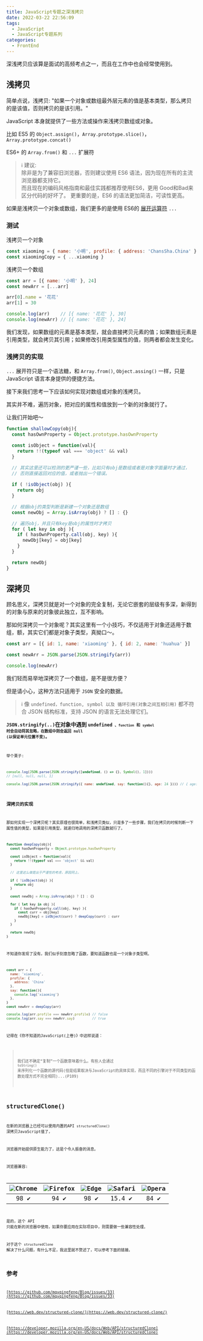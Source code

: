 ```yaml
---
title: JavaScript专题之深浅拷贝
date: 2022-03-22 22:56:09
tags:
  - JavaScript
  - JavaScript专题系列
categories:
  - FrontEnd
---
```


深浅拷贝应该算是面试的高频考点之一，而且在工作中也会经常使用到。

## 浅拷贝

简单点说，浅拷贝: "如果一个对象或数组最外层元素的值是基本类型，那么拷贝的是该值，否则拷贝的是该引用。"

JavaScript 本身就提供了一些方法或操作来浅拷贝数组或对象。

比如 ES5 的 <code>Object.assign()</code>，<code>Array.prototype.slice()</code>，<code>Array.prototype.concat()</code>

ES6+ 的 <code>Array.from()</code> 和 <code>...</code> 扩展符

> :information_source: 建议:  
> 除非是为了兼容旧浏览器，否则建议使用 ES6 语法，因为现在所有的主流浏览器都支持它。  
> 而且现在的编码风格指南和最佳实践都推荐使用ES6，更用 Good和Bad来区分代码的好坏了。
> 更重要的是，ES6 的语法更加简洁，可读性更高。

如果是浅拷贝一个对象或数组，我们更多的是使用 ES6的 [展开运算符](https://developer.mozilla.org/zh-CN/docs/Web/JavaScript/Reference/Operators/Spread_syntax) <code>...</code>

### 测试

浅拷贝一个对象

```javascript
const xiaoming = { name: '小明', profile: { address: 'ChansSha.China' } }
const xiaomingCopy = { ...xiaoming }
```

浅拷贝一个数组

```javascript
const arr = [{ name: '小明' }, 24]
const newArr = [...arr]

arr[0].name = '花花'
arr[1] = 30

console.log(arr)    // [{ name: '花花' }, 30]
console.log(newArr) // [{ name: '花花' }, 24]
```

我们发现，如果数组的元素是基本类型，就会直接拷贝元素的值；如果数组元素是引用类型，就会拷贝其引用；如果修改引用类型属性的值，则两者都会发生变化。

### 浅拷贝的实现

<code>...</code> 展开符只是一个语法糖，和 <code>Array.from()</code>, <code>Object.assing()</code> 一样，只是 JavaScript 语言本身提供的便捷方法。

接下来我们思考一下应该如何实现对数组或对象的浅拷贝。

其实并不难，遍历对象，把对应的属性和值放到一个新的对象就行了。

让我们开始吧～

```javascript
function shallowCopy(obj){
  const hasOwnProperty = Object.prototype.hasOwnProperty

  const isObject = function(val){
    return !!(typeof val === 'object' && val)
  }

  // 其实这里还可以检测的更严谨一些，比如只有obj是数组或者是对象字面量时才通过，
  // 否则直接返回对应的值，或者抛出一个错误。
  
  if ( !isObject(obj) ){
    return obj
  }

  // 根据obj的类型判断是新建一个对象还是数组
  const newObj = Array.isArray(obj) ? [] : {}

  // 遍历obj，并且只有key是obj的属性时才拷贝
  for ( let key in obj ){
    if ( hasOwnProperty.call(obj, key) ){
      newObj[key] = obj[key]
    }
  }

  return newObj
}
```

## 深拷贝

顾名思义，深拷贝就是对一个对象的完全复制，无论它嵌套的层级有多深，新得到的对象与原来的对象彼此独立，互不影响。

那如何深拷贝一个对象呢？其实这里有一个小技巧，不仅适用于对象还适用于数组，额，其实它们都是对象子类型，真拗口～。

```javascript
const arr = [{ id: 1, name: 'xiaoming' }, { id: 2, name: 'huahua' }]

const newArr = JSON.parse(JSON.stringify(arr))

console.log(newArr)
```

我们轻而易举地深拷贝了一个数组，是不是很方便？

但是请小心，这种方法只适用于 <code>JSON</code> 安全的数据。

> :information_source: 像 <code>undefined，function, symbol 以及 循环引用(对象之间互相引用)</code> 都不符合 JSON 结构标准，支持 JSON 的语言无法处理它们。

**<code>JSON.stringify(..)</code>在对象中遇到 <code>undefined<code> 、<code>function</code> 和 <code>symbol</code> 时会自动将其忽略，在数组中则会返回 null (以保证单元位置不变)。**  

举个栗子:

```javascript
console.log(JSON.parse(JSON.stringify([undefined, () => {}, Symbol(), 1]))) 
// [null, null, null, 1]

console.log(JSON.parse(JSON.stringify({ name: undefined, say: function(){}, age: 24 }))) // { age: 24 } 
```

### 深拷贝的实现

那如何实现一个深拷贝呢？其实原理也很简单，和浅拷贝类似，只是多了一些步骤，我们在拷贝的时候判断一下属性值的类型，如果是引用类型，就递归地调用的深拷贝函数就行了。

```javascript
function deepCopy(obj){
  const hasOwnProperty = Object.prototype.hasOwnProperty

  const isObject = function(val){
    return !!(typeof val === 'object' && val)
  }

  // 这里这么做是出于严谨性的考虑，原因同上。

  if ( !isObject(obj) ){
    return obj
  }

  const newObj = Array.isArray(obj) ? [] : {}

  for ( let key in obj ){
    if ( hasOwnProperty.call(obj, key) ){
      const curr = obj[key]
      newObj[key] = isObject(curr) ? deepCopy(curr) : curr
    }
  }

  return newObj
}
```

不知道你发现了没有，我们似乎刻意忽略了函数，要知道函数也是一个对象子类型啊。

```javascript
const arr = { 
  name: 'xiaoming', 
  profile: { 
    address: 'China' 
  }, 
  say: function(){ 
    console.log('xiaoming') 
  },
}
const newArr = deepCopy(arr)

console.log(arr.profile === newArr.profile) // false
console.log(arr.say === newArr.say)         // true
```

记得在《你不知道的JavaScript(上卷)》中这样说道：

> 我们还不确定“复制”一个函数意味着什么。有些人会通过 <code>toString()</code> 来序列化一个函数的源代码(但是结果取决与JavaScript的具体实现，而且不同的引擎对于不同类型的函数处理方式不完全相同)...(P109)

## structuredClone()

在新的浏览器上已经可以使用内置的API <code>structuredClone()</code> 深拷贝JavaScript值了，

浏览器开始提供原生能力了，这是个令人振奋的消息。

浏览器兼容:

![Chrome](https://raw.github.com/alrra/browser-logos/master/src/chrome/chrome_48x48.png) | ![Firefox](https://raw.github.com/alrra/browser-logos/master/src/firefox/firefox_48x48.png) | ![Edge](https://raw.github.com/alrra/browser-logos/master/src/edge/edge_48x48.png) | ![Safari](https://raw.github.com/alrra/browser-logos/master/src/safari/safari_48x48.png) | ![Opera](https://raw.github.com/alrra/browser-logos/master/src/opera/opera_48x48.png)
:---: | :---: | :---: | :---: | :---: | 
 98 ✔ |  94 ✔ |  98 ✔ | 15.4 ✔ | 84 ✔ |


是的，这个 API 只能在新的浏览器中使用，如果你要应用在实际项目中，则需要做一些兼容性处理。

对于这个 <code>structuredClone</code> 解决了什么问题，有什么不足，我这里就不赘述了，可以参考下面的链接。

## 参考

[https://github.com/mqyqingfeng/Blog/issues/33](https://github.com/mqyqingfeng/Blog/issues/33)

[https://web.dev/structured-clone/](https://web.dev/structured-clone/)

[https://developer.mozilla.org/en-US/docs/Web/API/structuredClone](https://developer.mozilla.org/en-US/docs/Web/API/structuredClone)





